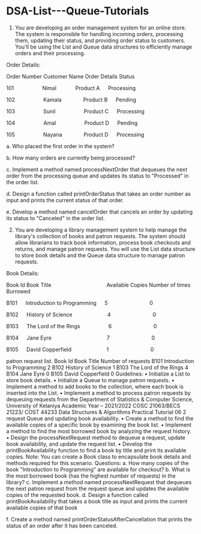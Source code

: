 # DSA-List---Queue-Tutorials
01. You are developing an order management system for an online store. The system is responsible for handling incoming orders, processing them, updating their status, and providing order status to customers. You'll be using the List and Queue data structures to efficiently manage orders and their processing.
   
Order Details:

Order Number Customer Name Order Details Status

101 &emsp; &emsp; &emsp; &emsp; Nimal  &ensp; &emsp; &emsp; Product A &emsp;  Processing

102 &emsp; &emsp; &emsp; &emsp; Kamala  &emsp; &emsp; &emsp; Product B &emsp;  Pending

103 &emsp; &emsp; &emsp; &emsp; Sunil &emsp; &emsp; &emsp; &emsp; Product C &emsp;  Processing

104 &emsp; &emsp; &emsp; &emsp; Amal &emsp; &emsp; &emsp; &emsp; Product D &emsp;  Pending

105 &emsp; &emsp; &emsp; &emsp; Nayana  &emsp; &emsp; &emsp; Product D &emsp;  Processing

a. Who placed the first order in the system?

b. How many orders are currently being processed?

c. Implement a method named processNextOrder that dequeues the next order from the processing queue and updates its status to "Processed" in the order list.

d. Design a function called printOrderStatus that takes an order number as input and prints the current status of that order.

e. Develop a method named cancelOrder that cancels an order by updating its status to "Canceled" in the order list.

02) You are developing a library management system to help manage the library's collection of books and patron requests. The system should allow librarians to track book information, process book checkouts and returns, and manage patron requests. You will use the List data structure to store book details and the Queue data structure to manage patron requests.
   
Book Details:

Book Id Book Title  &emsp; &emsp; &emsp; &emsp; &emsp; &emsp; &emsp; &emsp; Available Copies Number of times Burrowed

B101 &emsp; Introduction to Programming  &emsp; 5 &emsp; &emsp; &emsp; &emsp; &emsp; &emsp; 0

B102 &emsp; History of Science &emsp; &emsp; &emsp; &emsp; &emsp; 4 &emsp; &emsp; &emsp; &emsp; &emsp; &emsp; 0

B103 &emsp; The Lord of the Rings &emsp; &emsp; &emsp; &emsp; 6 &emsp; &emsp; &emsp; &emsp; &emsp; &emsp; 0

B104 &emsp; Jane Eyre &emsp; &emsp; &emsp; &emsp; &emsp; &emsp; &emsp; &emsp; 7 &emsp; &emsp; &emsp; &emsp; &emsp; &emsp; 0

B105 &emsp; David Copperfield &emsp; &emsp; &emsp; &emsp; &emsp; 1 &emsp; &emsp; &emsp; &emsp; &emsp; &emsp; 0

patron request list.
Book Id Book Title Number 
of 
requests
B101 Introduction to Programming 2
B102 History of Science 1
B103 The Lord of the Rings 4
B104 Jane Eyre 0
B105 David Copperfield 0
Guidelines:
• Initialize a List to store book details.
• Initialize a Queue to manage patron requests.
• Implement a method to add books to the collection, where each book is inserted 
into the List.
• Implement a method to process patron requests by dequeuing requests from the 
Department of Statistics & Computer Science, University of 
Kelaniya 
Academic Year – 2021/2022
COSC 21063/BECS 21223/ COST 44233
Data Structures & Algorithms
Practical Tutorial 06
2
request Queue and updating book availability.
• Create a method to find the available copies of a specific book by examining the 
book list.
• Implement a method to find the most borrowed book by analyzing the request 
history.
• Design the processNextRequest method to dequeue a request, update book 
availability, and update the request list.
• Develop the printBookAvailability function to find a book by title and print its 
available copies.
Note: You can create a Book class to encapsulate book details and methods required for this 
scenario.
Questions:
a. How many copies of the book "Introduction to Programming" are available for 
checkout?
b. What is the most borrowed book (has the highest number of requests) in the library?
c. Implement a method named processNextRequest that dequeues the next patron request 
from the request queue and updates the available copies of the requested book.
d. Design a function called printBookAvailability that takes a book title as input and 
prints the current available copies of that book

f. Create a method named printOrderStatusAfterCancellation that prints the status of an order after it has been canceled.
